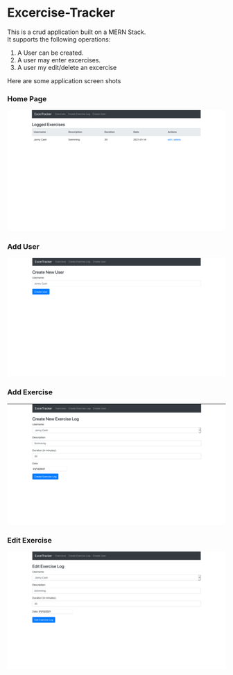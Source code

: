# Excercise-Tracker
This is a crud application built on a MERN Stack.
<br/>
It supports the following operations:
<ol>
  <li>
    A User can be created.
  </li>
  <li>
    A user may enter excercises.
  </li>
  <li>
    A user my edit/delete an excercise
  </li>
</ol>

Here are some application screen shots

<h3>Home Page</h3>
<img src="exercise-page.png"></img>
<h3>Add User</h3>
<img src="create-user.png"></img>
<h3>Add Exercise</h3>
<img src="create-log.png"></img>
<h3>Edit Exercise</h3>
<img src="edit-page.png"></img>
